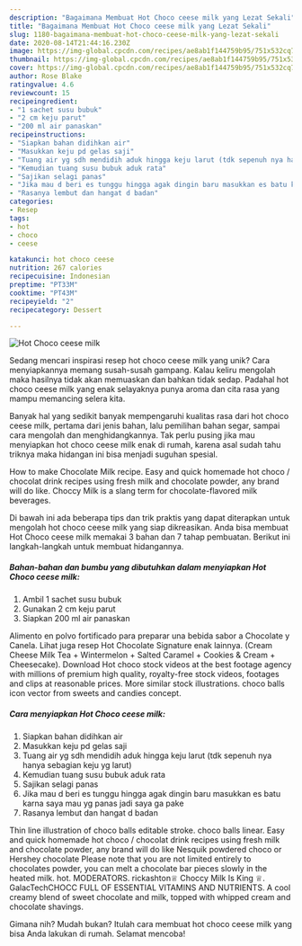 ```yaml
---
description: "Bagaimana Membuat Hot Choco ceese milk yang Lezat Sekali"
title: "Bagaimana Membuat Hot Choco ceese milk yang Lezat Sekali"
slug: 1180-bagaimana-membuat-hot-choco-ceese-milk-yang-lezat-sekali
date: 2020-08-14T21:44:16.230Z
image: https://img-global.cpcdn.com/recipes/ae8ab1f144759b95/751x532cq70/hot-choco-ceese-milk-foto-resep-utama.jpg
thumbnail: https://img-global.cpcdn.com/recipes/ae8ab1f144759b95/751x532cq70/hot-choco-ceese-milk-foto-resep-utama.jpg
cover: https://img-global.cpcdn.com/recipes/ae8ab1f144759b95/751x532cq70/hot-choco-ceese-milk-foto-resep-utama.jpg
author: Rose Blake
ratingvalue: 4.6
reviewcount: 15
recipeingredient:
- "1 sachet susu bubuk"
- "2 cm keju parut"
- "200 ml air panaskan"
recipeinstructions:
- "Siapkan bahan didihkan air"
- "Masukkan keju pd gelas saji"
- "Tuang air yg sdh mendidih aduk hingga keju larut (tdk sepenuh nya hanya sebagian keju yg larut)"
- "Kemudian tuang susu bubuk aduk rata"
- "Sajikan selagi panas"
- "Jika mau d beri es tunggu hingga agak dingin baru masukkan es batu karna saya mau yg panas jadi saya ga pake"
- "Rasanya lembut dan hangat d badan"
categories:
- Resep
tags:
- hot
- choco
- ceese

katakunci: hot choco ceese 
nutrition: 267 calories
recipecuisine: Indonesian
preptime: "PT33M"
cooktime: "PT43M"
recipeyield: "2"
recipecategory: Dessert

---
```



![Hot Choco ceese milk](https://img-global.cpcdn.com/recipes/ae8ab1f144759b95/751x532cq70/hot-choco-ceese-milk-foto-resep-utama.jpg)

Sedang mencari inspirasi resep hot choco ceese milk yang unik? Cara menyiapkannya memang susah-susah gampang. Kalau keliru mengolah maka hasilnya tidak akan memuaskan dan bahkan tidak sedap. Padahal hot choco ceese milk yang enak selayaknya punya aroma dan cita rasa yang mampu memancing selera kita.

Banyak hal yang sedikit banyak mempengaruhi kualitas rasa dari hot choco ceese milk, pertama dari jenis bahan, lalu pemilihan bahan segar, sampai cara mengolah dan menghidangkannya. Tak perlu pusing jika mau menyiapkan hot choco ceese milk enak di rumah, karena asal sudah tahu triknya maka hidangan ini bisa menjadi suguhan spesial.

How to make Chocolate Milk recipe. Easy and quick homemade hot choco / chocolat drink recipes using fresh milk and chocolate powder, any brand will do like. Choccy Milk is a slang term for chocolate-flavored milk beverages.


Di bawah ini ada beberapa tips dan trik praktis yang dapat diterapkan untuk mengolah hot choco ceese milk yang siap dikreasikan. Anda bisa membuat Hot Choco ceese milk memakai 3 bahan dan 7 tahap pembuatan. Berikut ini langkah-langkah untuk membuat hidangannya.

<!--inarticleads1-->

##### Bahan-bahan dan bumbu yang dibutuhkan dalam menyiapkan Hot Choco ceese milk:

1. Ambil 1 sachet susu bubuk
1. Gunakan 2 cm keju parut
1. Siapkan 200 ml air panaskan


Alimento en polvo fortificado para preparar una bebida sabor a Chocolate y Canela. Lihat juga resep Hot Chocolate Signature enak lainnya. (Cream Cheese Milk Tea + Wintermelon + Salted Caramel + Cookies &amp; Cream + Cheesecake). Download Hot choco stock videos at the best footage agency with millions of premium high quality, royalty-free stock videos, footages and clips at reasonable prices. More similar stock illustrations. choco balls icon vector from sweets and candies concept. 

<!--inarticleads2-->

##### Cara menyiapkan Hot Choco ceese milk:

1. Siapkan bahan didihkan air
1. Masukkan keju pd gelas saji
1. Tuang air yg sdh mendidih aduk hingga keju larut (tdk sepenuh nya hanya sebagian keju yg larut)
1. Kemudian tuang susu bubuk aduk rata
1. Sajikan selagi panas
1. Jika mau d beri es tunggu hingga agak dingin baru masukkan es batu karna saya mau yg panas jadi saya ga pake
1. Rasanya lembut dan hangat d badan


Thin line illustration of choco balls editable stroke. choco balls linear. Easy and quick homemade hot choco / chocolat drink recipes using fresh milk and chocolate powder, any brand will do like Nesquik powdered choco or Hershey chocolate Please note that you are not limited entirely to chocolates powder, you can melt a chocolate bar pieces slowly in the heated milk. hot. MODERATORS. rickashton♕ Choccy Milk Is King ♕. GalacTechCHOCC FULL OF ESSENTIAL VITAMINS AND NUTRIENTS. A cool creamy blend of sweet chocolate and milk, topped with whipped cream and chocolate shavings. 

Gimana nih? Mudah bukan? Itulah cara membuat hot choco ceese milk yang bisa Anda lakukan di rumah. Selamat mencoba!
